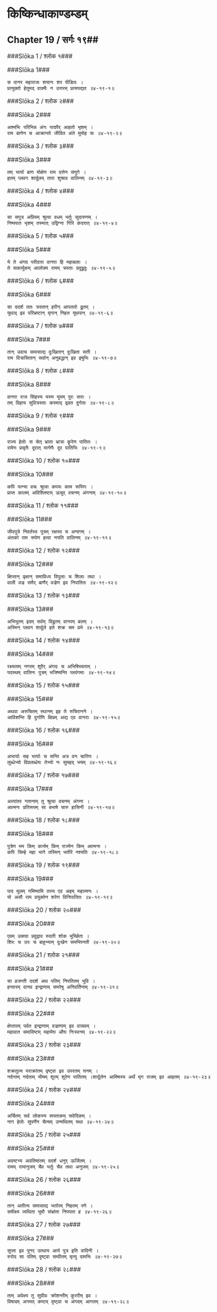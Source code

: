 किष्किन्धाकाण्डम्डम्
===============================


## Chapter 19  / सर्गः १९##


###Slōka 1 / श्लोक १###


###Slōka 1###


    स वानर महाराजः शयानः शर पीडितः ।
    प्रत्युक्तो हेतुमद् वाक्यैः न उत्तरम् प्रत्यपद्यत ॥४-१९-१॥


###Slōka 2 / श्लोक २###


###Slōka 2###


    अश्मभिः परिभिन्न अंगः पादपैर् आहतो भृशम् ।
    राम बाणेन च आक्रान्तो जीवित अंते मुमोह सः ॥४-१९-२॥


###Slōka 3 / श्लोक ३###


###Slōka 3###


    तम् भार्या बाण मोक्षेण राम दत्तेन संयुगे ।
    हतम् प्लवग शार्दूलम् तारा शुश्राव वालिनम् ॥४-१९-३॥


###Slōka 4 / श्लोक ४###


###Slōka 4###


    सा सपुत्र अप्रियम् श्रुत्वा वधम् भर्तुः सुदारुणम् ।
    निष्पपात भृशम् तस्मात् उद्विग्ना गिरि कंदरात् ॥४-१९-४॥


###Slōka 5 / श्लोक ५###


###Slōka 5###


    ये ते अंगद परीवारा वानरा हि महाबलाः ।
    ते सकार्मुकम् आलोक्य रामम् त्रस्ताः प्रदुद्रुवुः ॥४-१९-५॥


###Slōka 6 / श्लोक ६###


###Slōka 6###


    सा ददर्श ततः त्रस्तान् हरीन् आपततो द्रुतम् ।
    यूथाद् इव परिभ्रष्टान् मृगान् निहत यूथपान् ॥४-१९-६॥


###Slōka 7 / श्लोक ७###


###Slōka 7###


    तान् उवाच समासाद्य दुःखितान् दुःखिता सती ।
    राम वित्रासितान् सर्वान् अनुबद्धान् इव इषुभिः ॥४-१९-७॥


###Slōka 8 / श्लोक ८###


###Slōka 8###


    वानरा राज सिंहस्य यस्य यूयम् पुरः सराः ।
    तम् विहाय सुवित्रस्ताः कस्माद् द्रवत दुर्गताः ॥४-१९-८॥


###Slōka 9 / श्लोक ९###


###Slōka 9###


    राज्य हेतोः स चेत् भ्राता भ्रात्रा कॄरेण पातितः ।
    रामेण प्रसृतैः दूरात् मार्गणैः दूर पातिभिः ॥४-१९-९॥


###Slōka 10 / श्लोक १०###


###Slōka 10###


    कपि पत्न्या वचः श्रुत्वा कपयः काम रूपिणः ।
    प्राप्त कालम् अविश्लिष्टम् ऊचुर् वचनम् अंगनाम् ॥४-१९-१०॥


###Slōka 11 / श्लोक ११###


###Slōka 11###


    जीवपुत्रे निवर्तस्व पुत्रम् रक्षस्व च अन्दगम् ।
    अंतको राम रूपेण हत्वा नयति वालिनम् ॥४-१९-११॥


###Slōka 12 / श्लोक १२###


###Slōka 12###


    क्षिप्तान् वृक्षान् समाविध्य विपुलाः च शिलाः तथा ।
    वाली वज्र समैर् बाणैर् वज्रेण इव निपातितः ॥४-१९-१२॥


###Slōka 13 / श्लोक १३###


###Slōka 13###


    अभिभूतम् इदम् सर्वम् विद्रुतम् वानरम् बलम् ।
    अस्मिन् प्लवग शार्दूले हते शक्र सम प्रभे ॥४-१९-१३॥


###Slōka 14 / श्लोक १४###


###Slōka 14###


    रक्ष्यताम् नगरम् शूरैर् अंगदः च अभिषिच्यताम् ।
    पदस्थम् वालिनः पुत्रम् भजिष्यन्ति प्लवंगमाः ॥४-१९-१४॥


###Slōka 15 / श्लोक १५###


###Slōka 15###


    अथवा अरुचितम् स्थानम् इह ते रुचिरानने ।
    आविशन्ति हि दुर्गाणि क्षिप्रम् अद्य एव वानराः ॥४-१९-१५॥


###Slōka 16 / श्लोक १६###


###Slōka 16###


    अभार्याः सह भार्याः च सन्ति अत्र वन चारिणः ।
    लुब्धेभ्यो विप्रलब्धेयः तेभ्यो नः सुमहद् भयम् ॥४-१९-१६॥


###Slōka 17 / श्लोक १७###


###Slōka 17###


    अल्पांतर गतानाम् तु श्रुत्वा वचनम् अंगना ।
    आत्मनः प्रतिरूपम् सा बभाषे चारु हासिनी ॥४-१९-१७॥


###Slōka 18 / श्लोक १८###


###Slōka 18###


    पुत्रेण मम किम् कार्यम् किम् राज्येन किम् आत्मना ।
    कपि सिम्हे महा भागे तस्मिन् भर्तरि नश्यति ॥४-१९-१८॥


###Slōka 19 / श्लोक १९###


###Slōka 19###


    पाद मूलम् गमिष्यामि तस्य एव अहम् महात्मनः ।
    यो असौ राम प्रयुक्तेन शरेण विनिपातितः ॥४-१९-१९॥


###Slōka 20 / श्लोक २०###


###Slōka 20###


    एवम् उक्त्वा प्रदुद्राव रुदती शोक मूर्च्छिता ।
    शिरः च उरः च बाहुभ्याम् दुःखेन समभिघ्नती ॥४-१९-२०॥


###Slōka 21 / श्लोक २१###


###Slōka 21###


    सा व्रजन्ती ददर्श अथ पतिम् निपतितम् भुवि ।
    हन्तारम् दानव इन्द्राणाम् समरेषु अनिवर्तिनाम् ॥४-१९-२१॥


###Slōka 22 / श्लोक २२###


###Slōka 22###


    क्षेप्तारम् पर्वत इन्द्राणाम् वज्राणाम् इव वासवम् ।
    महावात समाविष्टम् महामेघ औघ निःस्वनम् ॥४-१९-२२॥


###Slōka 23 / श्लोक २३###


###Slōka 23###


    शक्रतुल्य पराक्रांतम् वृष्ट्वा इव उपरतम् घनम् ।
    नर्दन्तम् नर्दताम् भीमम् शूरम् शूरेण पातितम् ।शार्दूलेन आमिषस्य अर्थे मृग राजम् इव आहतम् ॥४-१९-२३॥


###Slōka 24 / श्लोक २४###


###Slōka 24###


    अर्चितम् सर्व लोकस्य सपताकम् सवेदिकम् ।
    नाग हेतोः सुपर्णेन चैत्यम् उन्मथितम् यथा ॥४-१९-२४॥


###Slōka 25 / श्लोक २५###


###Slōka 25###


    अवष्टभ्य अवतिष्ठंतम् ददर्श धनुर् ऊर्जितम् ।
    रामम् रामानुजम् चैव भर्तुः चैव तथा अनुजम् ॥४-१९-२५॥


###Slōka 26 / श्लोक २६###


###Slōka 26###


    तान् अतीत्य समासाद्य भर्तारम् निहतम् रणे ।
    समीक्ष्य व्यथिता भूमौ संभ्रांता निपपात ह ॥४-१९-२६॥


###Slōka 27 / श्लोक २७###


###Slōka 27###


    सुप्ता इव पुनर् उत्थाय आर्य पुत्र इति वादिनी ।
    रुरोद सा पतिम् दृष्ट्वा सम्वीतम् मृत्यु दामभिः ॥४-१९-२७॥


###Slōka 28 / श्लोक २८###


###Slōka 28###


    ताम् अवेक्ष्य तु सुग्रीवः क्रोशन्तीम् कुररीम् इव ।
    विषादम् अगमत् कष्टम् दृष्ट्वा च अंगदम् आगतम् ॥४-१९-२८॥


